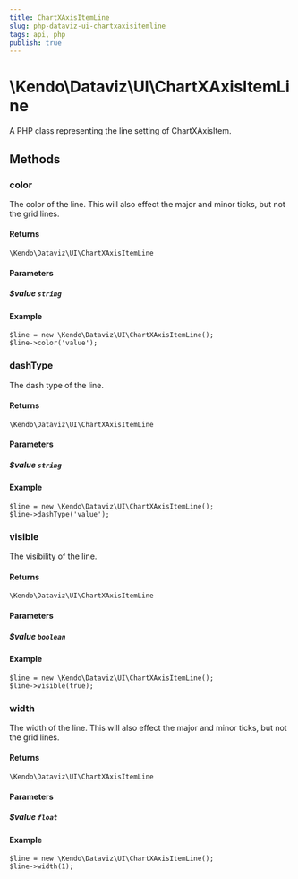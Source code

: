 ```yaml
---
title: ChartXAxisItemLine
slug: php-dataviz-ui-chartxaxisitemline
tags: api, php
publish: true
---
```


# \Kendo\Dataviz\UI\ChartXAxisItemLine

A PHP class representing the line setting of ChartXAxisItem.


## Methods

### color
The color of the line. This will also effect the major and minor ticks, but
not the grid lines.

#### Returns
`\Kendo\Dataviz\UI\ChartXAxisItemLine`

#### Parameters

##### $value `string`



#### Example 
    $line = new \Kendo\Dataviz\UI\ChartXAxisItemLine();
    $line->color('value');

### dashType
The dash type of the line.

#### Returns
`\Kendo\Dataviz\UI\ChartXAxisItemLine`

#### Parameters

##### $value `string`



#### Example 
    $line = new \Kendo\Dataviz\UI\ChartXAxisItemLine();
    $line->dashType('value');

### visible
The visibility of the line.

#### Returns
`\Kendo\Dataviz\UI\ChartXAxisItemLine`

#### Parameters

##### $value `boolean`



#### Example 
    $line = new \Kendo\Dataviz\UI\ChartXAxisItemLine();
    $line->visible(true);

### width
The width of the line. This will also effect the major and minor ticks, but
not the grid lines.

#### Returns
`\Kendo\Dataviz\UI\ChartXAxisItemLine`

#### Parameters

##### $value `float`



#### Example 
    $line = new \Kendo\Dataviz\UI\ChartXAxisItemLine();
    $line->width(1);

